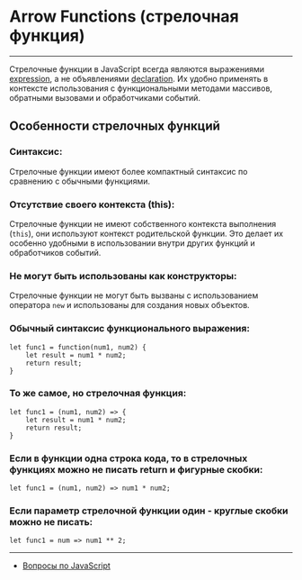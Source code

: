 # Arrow Functions (стрелочная функция)

---

Стрелочные функции в JavaScript всегда являются выражениями [expression](./difference.md), а не объявлениями [declaration](difference.md). Их удобно применять в контексте использования с функциональными методами массивов, обратными вызовами и обработчиками событий.

## Особенности стрелочных функций

### Синтаксис:

Стрелочные функции имеют более компактный синтаксис по сравнению с обычными функциями.

### Отсутствие своего контекста (this):

Стрелочные функции не имеют собственного контекста выполнения (`this`), они используют контекст родительской функции. Это делает их особенно удобными в использовании внутри других функций и обработчиков событий.

### Не могут быть использованы как конструкторы:

Стрелочные функции не могут быть вызваны с использованием оператора `new` и использованы для создания новых объектов.

### Обычный синтаксис функционального выражения:

```
let func1 = function(num1, num2) {
	let result = num1 * num2;
	return result;
}
```

### То же самое, но стрелочная функция:

```
let func1 = (num1, num2) => {
	let result = num1 * num2;
	return result;
}
```

### Если в функции одна строка кода, то в стрелочных функциях можно не писать return и фигурные скобки:

```
let func1 = (num1, num2) => num1 * num2;
```

### Если параметр стрелочной функции один - круглые скобки можно не писать:

```
let func1 = num => num1 ** 2;
```

---

- [Вопросы по JavaScript](../javaScript.md)
